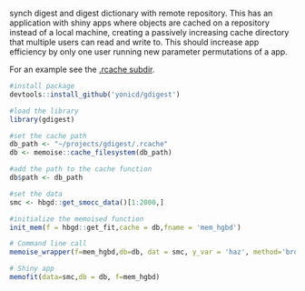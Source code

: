 synch digest and digest dictionary with remote repository. This has an application with shiny apps where objects are cached on a repository instead of a local machine, creating a passively increasing cache directory that multiple users can read and write to. This should increase app efficiency by only one user running new parameter permutations of a app.

For an example see the [.rcache subdir](https://github.com/yonicd/gdigest/tree/master/.rcache).

```r
#install package
devtools::install_github('yonicd/gdigest')

#load the library
library(gdigest)

#set the cache path
db_path <- "~/projects/gdigest/.rcache"
db <- memoise::cache_filesystem(db_path)

#add the path to the cache function
db$path <- db_path

#set the data
smc <- hbgd::get_smocc_data()[1:2000,]

#initialize the memoised function
init_mem(f = hbgd::get_fit,cache = db,fname = 'mem_hgbd')

# Command line call
memoise_wrapper(f=mem_hgbd,db=db, dat = smc, y_var = 'haz', method='brokenstick')

# Shiny app
memofit(data=smc,db = db, f=mem_hgbd)
```